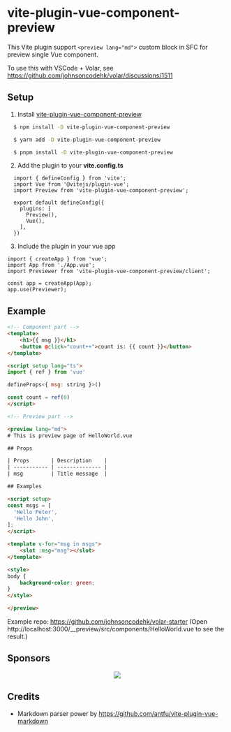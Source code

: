 # vite-plugin-vue-component-preview

This Vite plugin support `<preview lang="md">` custom block in SFC for preview single Vue component.

To use this with VSCode + Volar, see https://github.com/johnsoncodehk/volar/discussions/1511

## Setup

1. Install [vite-plugin-vue-component-preview](https://github.com/johnsoncodehk/vite-plugin-vue-component-preview)
  ```sh
    $ npm install -D vite-plugin-vue-component-preview
  ```
  ```sh
    $ yarn add -D vite-plugin-vue-component-preview
  ```
  ```sh
    $ pnpm install -D vite-plugin-vue-component-preview
  ```
2. Add the plugin to your **vite.config.ts**
  ```ts{3,7}
    import { defineConfig } from 'vite';
    import Vue from '@vitejs/plugin-vue';
    import Preview from 'vite-plugin-vue-component-preview';

    export default defineConfig({
      plugins: [
        Preview(),
        Vue(),
      ],
    })
  ```
3. Include the plugin in your vue app
  ```ts{3,6}
  import { createApp } from 'vue';
  import App from './App.vue';
  import Previewer from 'vite-plugin-vue-component-preview/client';

  const app = createApp(App);
  app.use(Previewer);
  ```

## Example

```html
<!-- Component part -->
<template>
	<h1>{{ msg }}</h1>
	<button @click="count++">count is: {{ count }}</button>
</template>

<script setup lang="ts">
import { ref } from 'vue'

defineProps<{ msg: string }>()

const count = ref(0)
</script>

<!-- Preview part -->

<preview lang="md">
# This is preview page of HelloWorld.vue

## Props

| Props       | Description    |
| ----------- | -------------- |
| msg         | Title message  |

## Examples

<script setup>
const msgs = [
  'Hello Peter',
  'Hello John',
];
</script>

<template v-for="msg in msgs">
	<slot :msg="msg"></slot>
</template>

<style>
body {
	background-color: green;
}
</style>

</preview>
```

Example repo: https://github.com/johnsoncodehk/volar-starter (Open http://localhost:3000/__preview/src/components/HelloWorld.vue to see the result.)

## Sponsors

<p align="center">
	<a href="https://cdn.jsdelivr.net/gh/johnsoncodehk/sponsors/sponsors.svg">
		<img src="https://cdn.jsdelivr.net/gh/johnsoncodehk/sponsors/sponsors.svg"/>
	</a>
</p>

## Credits

- Markdown parser power by https://github.com/antfu/vite-plugin-vue-markdown
